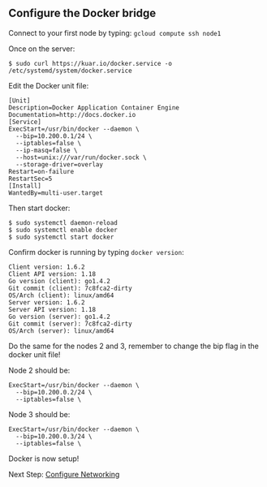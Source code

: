 ## Configure the Docker bridge

Connect to your first node by typing: `gcloud compute ssh node1`

Once on the server:

```
$ sudo curl https://kuar.io/docker.service -o /etc/systemd/system/docker.service
```

Edit the Docker unit file:

```
[Unit]
Description=Docker Application Container Engine
Documentation=http://docs.docker.io
[Service]
ExecStart=/usr/bin/docker --daemon \
  --bip=10.200.0.1/24 \
  --iptables=false \
  --ip-masq=false \
  --host=unix:///var/run/docker.sock \
  --storage-driver=overlay
Restart=on-failure
RestartSec=5
[Install]
WantedBy=multi-user.target
```

Then start docker:

```
$ sudo systemctl daemon-reload
$ sudo systemctl enable docker
$ sudo systemctl start docker
```

Confirm docker is running by typing `docker version`:

```
Client version: 1.6.2
Client API version: 1.18
Go version (client): go1.4.2
Git commit (client): 7c8fca2-dirty
OS/Arch (client): linux/amd64
Server version: 1.6.2
Server API version: 1.18
Go version (server): go1.4.2
Git commit (server): 7c8fca2-dirty
OS/Arch (server): linux/amd64
```

Do the same for the nodes 2 and 3, remember to change the bip flag in the docker unit file!

Node 2 should be:
```
ExecStart=/usr/bin/docker --daemon \
  --bip=10.200.0.2/24 \
  --iptables=false \
```

Node 3 should be:
```
ExecStart=/usr/bin/docker --daemon \
  --bip=10.200.0.3/24 \
  --iptables=false \
```

Docker is now setup!

Next Step: [Configure Networking](networking.md)
